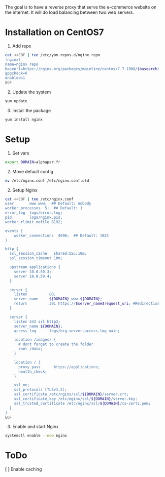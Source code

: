 The goal is to have a reverse proxy that serve the e-commerce website on the internet. It will do load balancing between two web servers.

# Installation on CentOS7

1. Add repo
```bash
cat <<EOF | tee /etc/yum.repos.d/nginx.repo
[nginx]
name=nginx repo
baseurl=https://nginx.org/packages/mainline/centos/7.7.1908/$basearch/
gpgcheck=0
enabled=1
EOF
```

2. Update the system
```bash
yum update
```

3. Install the package
```bash
yum install nginx
```

# Setup

1. Set vars
```bash
export DOMAIN=alphapar.fr
```

2. Move default config
```bash
mv /etc/nginx.conf /etc/nginx.conf.old
```

2. Setup Nginx
```bash
cat <<EOF | tee /etc/nginx.conf
user       www www;  ## Default: nobody
worker_processes  5;  ## Default: 1
error_log  logs/error.log;
pid        logs/nginx.pid;
worker_rlimit_nofile 8192;

events {
    worker_connections  4096;  ## Default: 1024
}

http {
  ssl_session_cache   shared:SSL:10m;
  ssl_session_timeout 10m;

  upstream applications {
    server 10.0.50.3;
    server 10.0.50.4;
  }

  server {
    listen          80;  
    server_name     ${DOMAIN} www.${DOMAIN};
    return          301 https://$server_name$request_uri; #Redirection; 
  }

  server {
    listen 443 ssl http2;
    server_name ${DOMAIN};
    access_log      logs/big.server.access.log main;

    location /images/ {
      # dont forget to create the folder  
      root /data;
    }

    location / {
      proxy_pass      https://applications;
      health_check;
    }

    ssl on;
    ssl_protocols [TLSv1.3];
    ssl_certificate /etc/nginx/ssl/${DOMAIN}/server.crt;
    ssl_certificate_key /etc/nginx/ssl/${DOMAIN}/server.key;
    ssl_trusted_certificate /etc/nginx/ssl/${DOMAIN}/ca-certs.pem;
  }
}
EOF
```

3. Enable and start Nginx
```bash
systemctl enable --now nginx
```

# ToDo

[ ] Enable caching